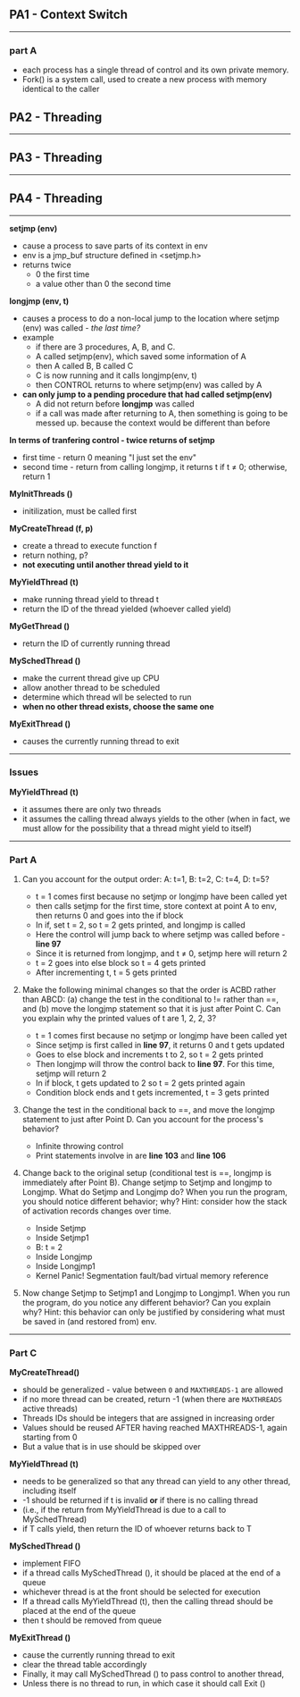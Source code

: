 ## **PA1 - Context Switch**
---
### part A
- each process has a single thread of control and its own private memory.
- Fork() is a system call, used to create a new process with memory identical to the caller

## **PA2 - Threading**
---
## **PA3 - Threading**
---
## **PA4 - Threading**
---
**setjmp (env)**
- cause a process to save parts of its context in env
- env is a jmp_buf structure defined in <setjmp.h>
- returns twice 
  - 0 the first time 
  - a value other than 0 the second  time


**longjmp (env, t)**
- causes a process to do a non-local jump to the location where setjmp (env) was called - _the last time?_ 
-  example
   -  if there are 3 procedures, A, B, and C.
   -  A called setjmp(env), which saved some information of A
   -  then A called B, B called C
   -  C is now running and it calls longjmp(env, t)
   -  then CONTROL returns to where setjmp(env) was called by A
- __can only jump to a pending procedure that had called setjmp(env)__
  - A did not return before __longjmp__ was called
  - if a call was made after returning to A, then something is going to be messed up. because the context would be different than before


**In terms of tranfering control - twice returns of setjmp**
- first time - return 0 meaning "I just set the env"
- second time - return from calling longjmp, it returns t if t ≠ 0; otherwise, return 1

**MyInitThreads ()**
- initilization, must be called first

**MyCreateThread (f, p)**
- create a thread to execute function f
- return nothing, p?
- **not executing until another thread yield to it**

**MyYieldThread (t)**
- make running thread yield to thread t
- return the ID of the thread yielded (whoever called yield)

**MyGetThread ()**
- return the ID of currently running thread

**MySchedThread ()**
- make the current thread give up CPU
- allow another thread to be scheduled
- determine which thread wll be selected to run
- **when no other thread exists, choose the same one**

**MyExitThread ()**
- causes the currently running thread to exit
---
### **Issues**
**MyYieldThread (t)**
- it assumes there are only two threads
- it assumes the calling thread always yields to the other (when in fact, we must allow for the possibility that a thread might yield to itself)
---
### **Part A**
1. Can you account for the output order: A: t=1, B: t=2, C: t=4, D: t=5?
   - t = 1 comes first because no setjmp or longjmp have been called yet
   - then calls setjmp for the first time, store context at point A to env, then returns 0 and goes into the if block
   - In if, set t = 2, so t = 2 gets printed, and longjmp is called
   - Here the control will jump back to where setjmp was called before - **line 97**
   - Since it is returned from longjmp, and t ≠ 0, setjmp here will return 2
   - t = 2 goes into else block so t = 4 gets printed
   - After incrementing t, t = 5 gets printed

2. Make the following minimal changes so that the order is ACBD rather
than ABCD: (a) change the test in the conditional to != rather than ==,
and (b) move the longjmp statement so that it is just after Point C.
Can you explain why the printed values of t are 1, 2, 2, 3?
   - t = 1 comes first because no setjmp or longjmp have been called yet
   - Since setjmp is first called in **line 97**, it returns 0 and t gets updated
   - Goes to else block and increments t to 2, so t = 2 gets printed
   - Then longjmp will throw the control back to **line 97**. For this time, setjmp will return 2
   - In if block, t gets updated to 2 so t = 2 gets printed again
   - Condition block ends and t gets incremented, t = 3 gets printed

3. Change the test in the conditional back to ==, and move the longjmp
statement to just after Point D.  Can you account for the process's
behavior?
   - Infinite throwing control
   - Print statements involve in are **line 103** and **line 106**

4. Change back to the original setup (conditional test is ==, longjmp
is immediately after Point B).  Change setjmp to Setjmp and longjmp to
Longjmp.  What do Setjmp and Longjmp do?  When you run the program, you
should notice different behavior; why?  Hint: consider how the stack of
activation records changes over time.
   - Inside Setjmp
   - Inside Setjmp1
   - B: t = 2
   - Inside Longjmp
   - Inside Longjmp1
   - Kernel Panic! Segmentation fault/bad virtual memory reference

1. Now change Setjmp to Setjmp1 and Longjmp to Longjmp1.  When you run
the program, do you notice any different behavior?  Can you explain why?
Hint: this behavior can only be justified by considering what must be
saved in (and restored from) env.

---
### **Part C**
**MyCreateThread()** 
- should be generalized - value between `0` and `MAXTHREADS-1` are allowed
- if no more thread can be created, return -1 (when there are `MAXTHREADS` active threads)
- Threads IDs should be integers that are assigned in increasing order
- Values should be reused AFTER having reached MAXTHREADS-1, again starting from 0
- But a value that is in use should be skipped over 

**MyYieldThread (t)**
- needs to be generalized so that any thread can yield to any other thread, including itself
- -1 should be returned if t is invalid **or** if there is no calling thread 
- (i.e., if the return from MyYieldThread is due to a call to MySchedThread)
- if T calls yield, then return the ID of whoever returns back to T

**MySchedThread ()**
- implement FIFO
- if a thread calls MySchedThread (), it should be placed at the end of a queue
- whichever thread is at the front should be selected for execution
- If a thread calls MyYieldThread (t), then the calling thread should be placed at the end of the queue
- then t should be removed from queue

**MyExitThread ()**
- cause the currently running thread to exit
- clear the thread table accordingly
- Finally, it may call MySchedThread () to pass control to another thread,
- Unless there is no thread to run, in which case it should call Exit ()
